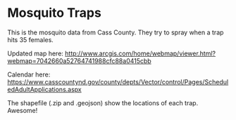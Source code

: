 Mosquito Traps
============

This is the mosquito data from Cass County. They try to spray
when a trap hits 35 females.

Updated map here:
http://www.arcgis.com/home/webmap/viewer.html?webmap=7042660a52764741988cfc88a0415cbb

Calendar here:
https://www.casscountynd.gov/county/depts/Vector/control/Pages/ScheduledAdultApplications.aspx

The shapefile (.zip and .geojson) show the locations of each trap. Awesome!
